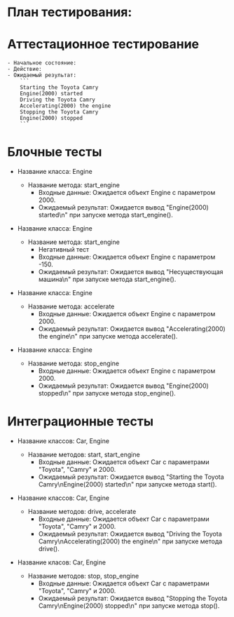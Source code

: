 # План тестирования:

# Аттестационное тестирование

    - Начальное состояние:
    - Действие:
    - Ожидаемый результат:
        ```
        Starting the Toyota Camry
        Engine(2000) started
        Driving the Toyota Camry
        Accelerating(2000) the engine
        Stopping the Toyota Camry
        Engine(2000) stopped
        ```

# Блочные тесты

- Название класса: Engine

  - Название метода: start_engine
    - Входные данные: Ожидается объект Engine с параметром 2000.
    - Ожидаемый результат: Ожидается вывод "Engine(2000) started\n" при запуске метода start_engine().

- Название класса: Engine

  - Название метода: start_engine
    - Негативный тест
    - Входные данные: Ожидается объект Engine с параметром -150.
    - Ожидаемый результат: Ожидается вывод "Несуществующая машина\n" при запуске метода start_engine().

- Название класса: Engine

  - Название метода: accelerate
    - Входные данные: Ожидается объект Engine с параметром 2000.
    - Ожидаемый результат: Ожидается вывод "Accelerating(2000) the engine\n" при запуске метода accelerate().

- Название класса: Engine
  - Название метода: stop_engine
    - Входные данные: Ожидается объект Engine с параметром 2000.
    - Ожидаемый результат: Ожидается вывод "Engine(2000) stopped\n" при запуске метода stop_engine().

# Интеграционные тесты

- Название классов: Car, Engine

  - Название методов: start, start_engine
    - Входные данные: Ожидается объект Car с параметрами "Toyota", "Camry" и 2000.
    - Ожидаемый результат: Ожидается вывод "Starting the Toyota Camry\nEngine(2000) started\n" при запуске метода start().

- Название классов: Car, Engine

  - Название методов: drive, accelerate
    - Входные данные: Ожидается объект Car с параметрами "Toyota", "Camry" и 2000.
    - Ожидаемый результат: Ожидается вывод "Driving the Toyota Camry\nAccelerating(2000) the engine\n" при запуске метода drive().

- Название класов: Car, Engine
  - Название методов: stop, stop_engine
    - Входные данные: Ожидается объект Car с параметрами "Toyota", "Camry" и 2000.
    - Ожидаемый результат: Ожидается вывод "Stopping the Toyota Camry\nEngine(2000) stopped\n" при запуске метода stop().
